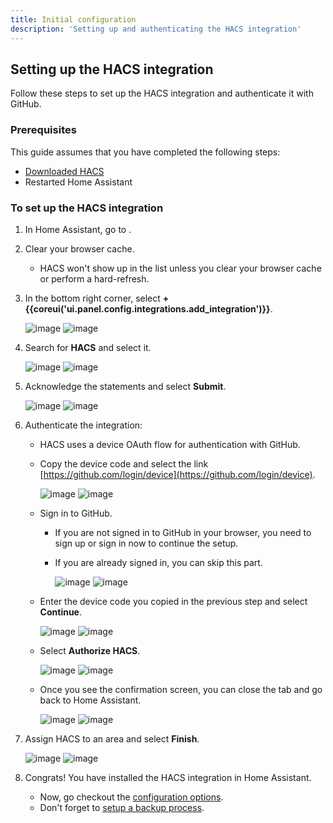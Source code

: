 ```yaml
---
title: Initial configuration
description: 'Setting up and authenticating the HACS integration'
---
```


## Setting up the HACS integration

Follow these steps to set up the HACS integration and authenticate it with GitHub.

### Prerequisites


This guide assumes that you have completed the following steps:

   - [Downloaded HACS](/docs/use/download/prerequisites.md)
   - Restarted Home Assistant

### To set up the HACS integration

1. In Home Assistant, go to <!-- hacs:my integrations title="**{{coreui('panel.config')}}** > **{{coreui('ui.panel.config.dashboard.devices.main')}}**" -->.
2. Clear your browser cache.
    - HACS won't show up in the list unless you clear your browser cache or perform a hard-refresh.

3. In the bottom right corner, select **+ {{coreui('ui.panel.config.integrations.add_integration')}}**.

    ![image](/assets/images/screenshots/core/integrations/light.png#only-light)
    ![image](/assets/images/screenshots/core/integrations/dark.png#only-dark)

4. Search for **HACS** and select it.

    ![image](/assets/images/screenshots/core/select_brand/light.png#only-light)
    ![image](/assets/images/screenshots/core/select_brand/dark.png#only-dark)

5. Acknowledge the statements and select **Submit**.

    ![image](/assets/images/screenshots/core/config_flow/init/light.png#only-light)
    ![image](/assets/images/screenshots/core/config_flow/init/dark.png#only-dark)

6. Authenticate the integration:
    - HACS uses a device OAuth flow for authentication with GitHub.
    - Copy the device code and select the link [https://github.com/login/device](https://github.com/login/device).

        ![image](/assets/images/screenshots/core/config_flow/waiting/light.png#only-light)
        ![image](/assets/images/screenshots/core/config_flow/waiting/dark.png#only-dark)

    - Sign in to GitHub.
        - If you are not signed in to GitHub in your browser, you need to sign up or sign in now to continue the setup.
        - If you are already signed in, you can skip this part.

            ![image](/assets/images/screenshots/github/signin/light.png#only-light)
            ![image](/assets/images/screenshots/github/signin/dark.png#only-dark)

    - Enter the device code you copied in the previous step and select **Continue**.

        ![image](/assets/images/screenshots/github/enter_code/light.png#only-light)
        ![image](/assets/images/screenshots/github/enter_code/dark.png#only-dark)

    - Select **Authorize HACS**.

        ![image](/assets/images/screenshots/github/authorize/light.png#only-light)
        ![image](/assets/images/screenshots/github/authorize/dark.png#only-dark)

    - Once you see the confirmation screen, you can close the tab and go back to Home Assistant.

        ![image](/assets/images/screenshots/github/confirmation/light.png#only-light)
        ![image](/assets/images/screenshots/github/confirmation/dark.png#only-dark)

7. Assign HACS to an area and select **Finish**.

    ![image](/assets/images/screenshots/core/config_flow/success/light.png#only-light)
    ![image](/assets/images/screenshots/core/config_flow/success/dark.png#only-dark)
8. Congrats! You have installed the HACS integration in Home Assistant.

    - Now, go checkout the [configuration options](/docs/use/configuration/options.md).
    - Don't forget to [setup a backup process](/docs/use/data/).



